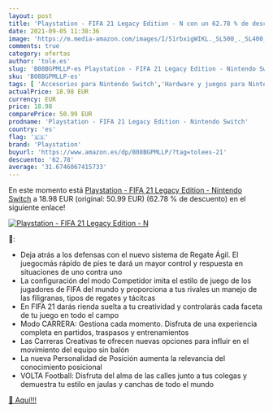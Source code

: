 ```yaml
---
layout: post
title: 'Playstation - FIFA 21 Legacy Edition - N con un 62.78 % de descuento'
date: 2021-09-05 11:38:36
image: 'https://m.media-amazon.com/images/I/51rbxigWIKL._SL500_._SL400_.jpg'
comments: true
category: ofertas
author: 'tole.es'
slug: 'B08BGPMLLP-es Playstation - FIFA 21 Legacy Edition - Nintendo Switch'
sku: 'B08BGPMLLP-es'
tags: [ 'Accesorios para Nintendo Switch','Hardware y juegos para Nintendo Switch','Mandos para Nintendo Switch','Videojuegos','nintendo','playstation', ]
actualPrice: 18.98 EUR
currency: EUR
price: 18.98
comparePrice: 50.99 EUR
prodname: 'Playstation - FIFA 21 Legacy Edition - Nintendo Switch'
country: 'es'
flag: '🇪🇸'
brand: 'Playstation'
buyurl: 'https://www.amazon.es/dp/B08BGPMLLP/?tag=tolees-21'
descuento: '62.78'
average: '31.6746067415733'
---
```


En este momento está [Playstation - FIFA 21 Legacy Edition - Nintendo Switch](https://www.amazon.es/dp/B08BGPMLLP/?tag=tolees-21) a 18.98 EUR (original: 50.99 EUR) (62.78 %  de descuento) en el siguiente enlace!

[![Playstation - FIFA 21 Legacy Edition - N](https://m.media-amazon.com/images/I/51rbxigWIKL._SL500_._SL400_.jpg)](https://www.amazon.es/dp/B08BGPMLLP/?tag=tolees-21)

🔎:

- Deja atrás a los defensas con el nuevo sistema de Regate Ágil. El juegocmás rápido de pies te dará un mayor control y respuesta en situaciones de uno contra uno
- La configuración del modo Competidor imita el estilo de juego de los jugadores de FIFA del mundo y proporciona a tus rivales un manejo de las filigranas, tipos de regates y tácitcas
- En FIFA 21 darás rienda suelta a tu creatividad y controlarás cada faceta de tu juego en todo el campo
- Modo CARRERA: Gestiona cada momento. Disfruta de una experiencia completa en partidos, traspasos y entrenamientos
- Las Carreras Creativas te ofrecen nuevas opciones para influir en el movimiento del equipo sin balón
- La nueva Personalidad de Posición aumenta la relevancia del conocimiento posicional
- VOLTA Football: Disfruta del alma de las calles junto a tus colegas y demuestra tu estilo en jaulas y canchas de todo el mundo

[🛒 Aquí!!!](https://www.amazon.es/dp/B08BGPMLLP/?tag=tolees-21)
